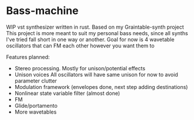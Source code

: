 # Bass-machine

WIP vst synthesizer written in rust.
Based on my Graintable-synth project
This project is more meant to suit my personal bass needs, since all synths I've tried fall short in one way or another.
Goal for now is 4 wavetable oscillators that can FM each other however you want them to


Features planned:
* Stereo processing. Mostly for unison/potential effects
* Unison voices 
    All oscillators will have same unison for now to avoid parameter clutter
* Modulation framework (envelopes done, next step adding destinations)
* Nonlinear state variable filter (almost done)
* FM 
* Glide/portamento
* More wavetables 


